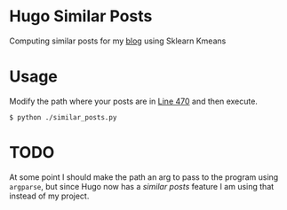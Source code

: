 # Hugo Similar Posts

Computing similar posts for my [blog](https://elbauldelprogramador.com/en/) using Sklearn Kmeans

# Usage

Modify the path where your posts are in [Line 470](https://github.com/elbaulp/hugo_similar_posts/blob/master/similar_posts.py#L470) and then execute.

```
$ python ./similar_posts.py
```

# TODO

At some point I should make the path an arg to pass to the program using `argparse`, but since Hugo now has a _similar posts_ feature I am using that instead of my project.
